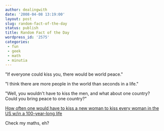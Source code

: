 ```yaml
---
author: dealingwith
date: '2008-04-08 13:19:00'
layout: post
slug: random-fact-of-the-day
status: publish
title: Random Fact of the Day
wordpress_id: '2575'
categories:
 - fun
 - geek
 - math
 - minutia
---
```


"If everyone could kiss you, there would be world peace."

"I think there are more people in the world than seconds in a life."

"Well, you wouldn't have to kiss the men, and what about one country? Could
you bring peace to one country?"

[How often one would have to kiss a new woman to kiss every woman in the US
w/in a 100-year-long life][1]

Check my maths, eh?

   [1]: http://spreadsheets.google.com/pub?key=pS_LhjrKjQpQ77dpTSuS2Mw (Every21 seconds)

